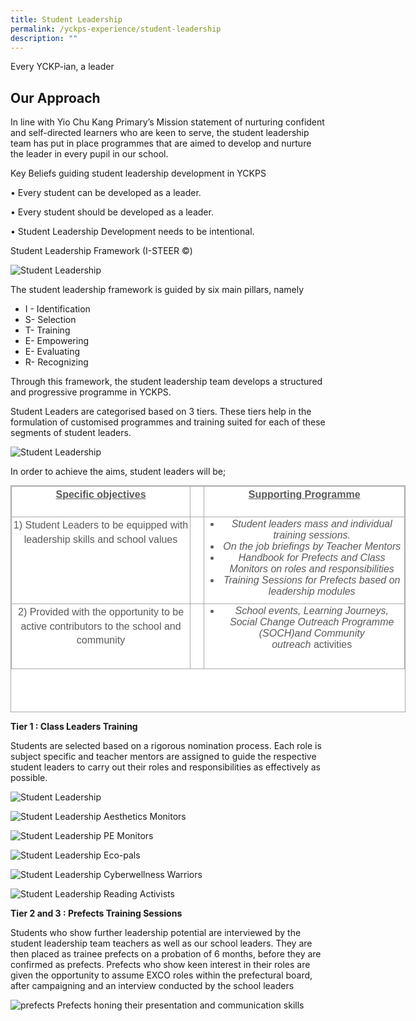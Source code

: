 ```yaml
---
title: Student Leadership
permalink: /yckps-experience/student-leadership
description: ""
---
```

Every YCKP-ian, a leader

Our Approach
------------

In line with Yio Chu Kang Primary’s Mission statement of nurturing confident and self-directed learners who are keen to serve, the student leadership team has put in place programmes that are aimed to develop and nurture the leader in every pupil in our school.

  

Key Beliefs guiding student leadership development in YCKPS  

• Every student can be developed as a leader.

• Every student should be developed as a leader.

• Student Leadership Development needs to be intentional.

Student Leadership Framework (I-STEER ©)

![Student Leadership](/images/Student%20LS1.png)

The student leadership framework is guided by six main pillars, namely 

*   I - Identification
*   S- Selection
*   T- Training
*   E- Empowering
*   E- Evaluating
*   R- Recognizing

Through this framework, the student leadership team develops a structured and progressive programme in YCKPS. 

Student Leaders are categorised based on 3 tiers. These tiers help in the formulation of customised programmes and training suited for each of these segments of student leaders.   

![Student Leadership](/images/Student%20Ls2.png)

In order to achieve the aims, student leaders will be;  
  

<table border="1" cellspacing="0" cellpadding="0" class="ive_eobj_center iveo_table ives_tab_simple3" style="margin: auto; outline: 0px; padding: 0px; border-collapse: collapse; clear: both; border: 1px solid rgb(170, 170, 170); color: rgb(88, 89, 91); font-family: &quot;Nunito Sans&quot;, sans-serif; font-size: 16px; font-style: normal; font-variant-ligatures: normal; font-variant-caps: normal; font-weight: 400; letter-spacing: normal; orphans: 2; text-align: left; text-transform: none; white-space: normal; widows: 2; word-spacing: 0px; -webkit-text-stroke-width: 0px; background-color: rgb(255, 255, 255); text-decoration-thickness: initial; text-decoration-style: initial; text-decoration-color: initial; width: 632px; height: 363px;"><tbody style="margin: 0px; outline: 0px; padding: 0px;"><tr style="margin: 0px; outline: 0px; padding: 0px; height: 36.75pt;"><td valign="top" style="margin: 0px; outline: 0px; padding: 2px; text-align: center; border: 1px solid rgb(170, 170, 170); width: 290px;"><p style="margin: 0px 0px 1em; outline: 0px; padding: 0px; line-height: 22.4px;"><strong style="margin: 0px; outline: 0px; padding: 0px;"><u style="margin: 0px; outline: 0px; padding: 0px;">Specific objectives</u></strong></p></td><td valign="top" style="margin: 0px; outline: 0px; padding: 2px; text-align: center; border: 1px solid rgb(170, 170, 170); width: 18px;">&nbsp;</td><td valign="top" style="margin: 0px; outline: 0px; padding: 2px; text-align: center; border: 1px solid rgb(170, 170, 170); width: 323px;"><p style="margin: 0px 0px 1em; outline: 0px; padding: 0px; line-height: 22.4px;"><strong style="margin: 0px; outline: 0px; padding: 0px;"><u style="margin: 0px; outline: 0px; padding: 0px;">Supporting Programme</u></strong></p></td></tr><tr style="margin: 0px; outline: 0px; padding: 0px; height: 10.2pt;"><td valign="top" style="margin: 0px; outline: 0px; padding: 2px; text-align: center; border: 1px solid rgb(170, 170, 170); width: 207.4pt;"><p style="margin: 0px 0px 1em; outline: 0px; padding: 0px; line-height: 22.4px;">1) Student Leaders to be equipped with leadership skills and school values</p></td><td valign="top" style="margin: 0px; outline: 0px; padding: 2px; text-align: center; border: 1px solid rgb(170, 170, 170); width: 11.8pt;">&nbsp;</td><td valign="top" style="margin: 0px; outline: 0px; padding: 2px; text-align: center; border: 1px solid rgb(170, 170, 170); width: 229.85pt;"><ul style="margin: 0px 0px 0.5em 1.5em; outline: 0px; padding: 0px;"><li style="margin: 0px; outline: 0px; padding: 0px;"><em style="margin: 0px; outline: 0px; padding: 0px;">Student leaders mass and individual training sessions.</em></li><li style="margin: 0px; outline: 0px; padding: 0px;"><em style="margin: 0px; outline: 0px; padding: 0px;">On the job briefings by Teacher Mentors</em></li><li style="margin: 0px; outline: 0px; padding: 0px;"><em style="margin: 0px; outline: 0px; padding: 0px;">Handbook for Prefects and Class Monitors on roles and responsibilities</em></li><li style="margin: 0px; outline: 0px; padding: 0px;"><em style="margin: 0px; outline: 0px; padding: 0px;">Training Sessions for Prefects based on leadership modules</em></li></ul></td></tr><tr style="margin: 0px; outline: 0px; padding: 0px; height: 78pt;"><td valign="top" style="margin: 0px; outline: 0px; padding: 2px; text-align: center; border: 1px solid rgb(170, 170, 170); width: 207.4pt;"><p style="margin: 0px 0px 1em; outline: 0px; padding: 0px; line-height: 22.4px;">2) Provided with the opportunity to be active contributors to the school and community</p></td><td valign="top" style="margin: 0px; outline: 0px; padding: 2px; text-align: center; border: 1px solid rgb(170, 170, 170); width: 11.8pt;">&nbsp;</td><td valign="top" style="margin: 0px; outline: 0px; padding: 2px; text-align: center; border: 1px solid rgb(170, 170, 170); width: 229.85pt;"><ul style="margin: 0px 0px 0.5em 1.5em; outline: 0px; padding: 0px;"><li style="margin: 0px; outline: 0px; padding: 0px;"><em style="margin: 0px; outline: 0px; padding: 0px;">School events, Learning Journeys, Social Change Outreach Programme (SOCH)and Community outreach</em><span>&nbsp;</span>activities</li></ul></td></tr></tbody></table>


**Tier 1 : Class Leaders Training** 

Students are selected based on a rigorous nomination process. Each role is subject specific and teacher mentors are assigned to guide the respective student leaders to carry out their roles and responsibilities as effectively as possible. 

![Student Leadership](/images/Student%20LS3.png)  
 
![Student Leadership](/images/Student%20LS4.jpg)
Aesthetics Monitors

![Student Leadership](/images/Student%20LS5.jpg)
PE Monitors 

![Student Leadership](/images/Student%20LS6.jpg)
Eco-pals

![Student Leadership](/images/Student%20LS7.jpg)
Cyberwellness Warriors

![Student Leadership](/images/Student%20LS8.jpg)
Reading Activists

**Tier 2 and 3 : Prefects Training Sessions**

Students who show further leadership potential are interviewed by the student leadership team teachers as well as our school leaders. They are then placed as trainee prefects on a probation of 6 months, before they are confirmed as prefects. Prefects who show keen interest in their roles are given the opportunity to assume EXCO roles within the prefectural board, after campaigning and an interview conducted by the school leaders

  
![prefects](/images/prefects.png) 
Prefects honing their presentation and communication skills